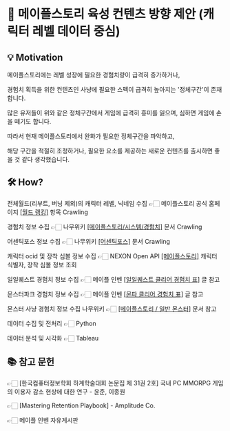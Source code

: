 # 🍁 메이플스토리 육성 컨텐츠 방향 제안 (캐릭터 레벨 데이터 중심)

## 💡 Motivation
메이플스토리에는 레벨 성장에 필요한 경험치량이 급격히 증가하거나,

경험치 획득을 위한 컨텐츠인 사냥에 필요한 스펙이 급격히 높아지는 '정체구간'이 존재합니다.

많은 유저들이 위와 같은 정체구간에서 게임에 급격히 흥미를 잃으며, 심하면 게임에 손을 떼기도 합니다.

따라서 현재 메이플스토리에서 완화가 필요한 정체구간을 파악하고,

해당 구간을 적절히 조정하거나, 필요한 요소를 제공하는 새로운 컨텐츠를 출시하면 좋을 것 같다 생각했습니다.

## 🛠️ How?
전체월드(리부트, 버닝 제외)의 캐릭터 레벨, 닉네임 수집 👉🏻 메이플스토리 공식 홈페이지 [[월드 랭킹]](https://maplestory.nexon.com/N23Ranking/World/Total) 항목 Crawling

경험치 정보 수집 👉🏻 나무위키 [[메이플스토리/시스템/경험치]](https://namu.wiki/w/%EB%A9%94%EC%9D%B4%ED%94%8C%EC%8A%A4%ED%86%A0%EB%A6%AC/%EC%8B%9C%EC%8A%A4%ED%85%9C/%EA%B2%BD%ED%97%98%EC%B9%98) 문서 Crawling

어센틱포스 정보 수집 👉🏻 나무위키 [[어센틱포스]](https://namu.wiki/w/%EC%96%B4%EC%84%BC%ED%8B%B1%ED%8F%AC%EC%8A%A4) 문서 Crawling

캐릭터 ocid 및 장착 심볼 정보 수집 👉🏻 NEXON Open API [[메이플스토리]](https://openapi.nexon.com/game/maplestory/?id=22) 캐릭터 식별자, 장착 심볼 정보 조회

일일퀘스트 경험치 정보 수집 👉🏻 메이플 인벤 [[일일퀘스트 클리어 경험치 표]](https://www.inven.co.kr/board/maple/2304/34182) 글 참고

몬스터파크 경험치 정보 수집 👉🏻 메이플 인벤 [[몬파 클리어 경험치 표]](https://www.inven.co.kr/board/maple/2304/34218) 글 참고

몬스터 사냥 경험치 정보 수집 나무위키 👉🏻 [[메이플스토리 / 일반 몬스터]](https://namu.wiki/w/%EB%A9%94%EC%9D%B4%ED%94%8C%EC%8A%A4%ED%86%A0%EB%A6%AC/%EC%9D%BC%EB%B0%98%20%EB%AA%AC%EC%8A%A4%ED%84%B0) 문서 참고

데이터 수집 및 전처리 👉🏻 Python

데이터 분석 및 시각화 👉🏻 Tableau

## 📚 참고 문헌

👉🏻 [한국컴퓨터정보학회 하계학술대회 논문집 제 31권 2호] 국내 PC MMORPG 게임의 이용자 감소 현상에 대한 연구 - 윤준, 이종원

👉🏻 [Mastering Retention Playbook] - Amplitude Co.

👉🏻 메이플 인벤 자유게시판
